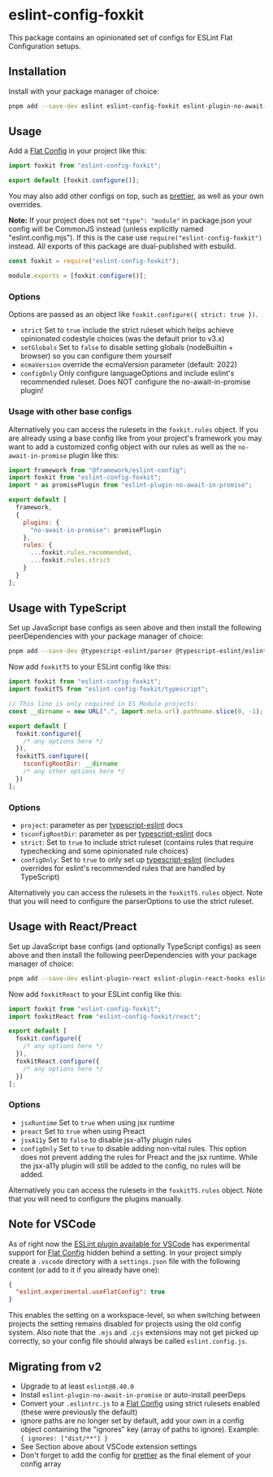 # eslint-config-foxkit

This package contains an opinionated set of configs for ESLint Flat Configuration setups.

## Installation

Install with your package manager of choice:

```bash
pnpm add --save-dev eslint eslint-config-foxkit eslint-plugin-no-await-in-promise
```

## Usage

Add a [Flat Config] in your project like this:

```js
import foxkit from "eslint-config-foxkit";

export default [foxkit.configure()];
```

You may also add other configs on top, such as [prettier], as well as your own overrides.

**Note:** If your project does not set `"type": "module"` in package.json your config will be CommonJS instead (unless explicitly named "eslint.config.mjs"). If this is the case use `require("eslint-config-foxkit")` instead. All exports of this package are dual-published with esbuild.

```js
const foxkit = require("eslint-config-foxkit");

module.exports = [foxkit.configure()];
```

### Options

Options are passed as an object like `foxkit.configure({ strict: true })`.

- `strict` Set to `true` include the strict ruleset which helps achieve opinionated codestyle choices (was the default prior to v3.x)
- `setGlobals` Set to `false` to disable setting globals (nodeBuiltin + browser) so you can configure them yourself
- `ecmaVersion` override the ecmaVersion parameter (default: 2022)
- `configOnly` Only configure languageOptions and include eslint's recommended ruleset. Does NOT configure the no-await-in-promise plugin!

### Usage with other base configs

Alternatively you can access the rulesets in the `foxkit.rules` object. If you are already using a base config like from your project's framework you may want to add a customized config object with our rules as well as the `no-await-in-promise` plugin like this:

```js
import framework from "@framework/eslint-config";
import foxkit from "eslint-config-foxkit";
import * as promisePlugin from "eslint-plugin-no-await-in-promise";

export default [
  framework,
  {
    plugins: {
      "no-await-in-promise": promisePlugin
    },
    rules: {
      ...foxkit.rules.recommended,
      ...foxkit.rules.strict
    }
  }
];
```

## Usage with TypeScript

Set up JavaScript base configs as seen above and then install the following peerDependencies with your package manager of choice:

```bash
pnpm add --save-dev @typescript-eslint/parser @typescript-eslint/eslint-plugin
```

Now add `foxkitTS` to your ESLint config like this:

```js
import foxkit from "eslint-config-foxkit";
import foxkitTS from "eslint-config-foxkit/typescript";

// This line is only required in ES Module projects:
const __dirname = new URL(".", import.meta.url).pathname.slice(0, -1);

export default [
  foxkit.configure({
    /* any options here */
  }),
  foxkitTS.configure({
    tsconfigRootDir: __dirname
    /* any other options here */
  })
];
```

### Options

- `project`: parameter as per [typescript-eslint] docs
- `tsconfigRootDir`: parameter as per [typescript-eslint] docs
- `strict`: Set to `true` to include strict ruleset (contains rules that require typechecking and some opinionated rule choices)
- `configOnly`: Set to `true` to only set up [typescript-eslint] (includes overrides for eslint's recommended rules that are handled by TypeScript)

Alternatively you can access the rulesets in the `foxkitTS.rules` object. Note that you will need to configure the parserOptions to use the strict ruleset.

## Usage with React/Preact

Set up JavaScript base configs (and optionally TypeScript configs) as seen above and then install the following peerDependencies with your package manager of choice:

```bash
pnpm add --save-dev eslint-plugin-react eslint-plugin-react-hooks eslint-plugin-jsx-a11y
```

Now add `foxkitReact` to your ESLint config like this:

```js
import foxkit from "eslint-config-foxkit";
import foxkitReact from "eslint-config-foxkit/react";

export default [
  foxkit.configure({
    /* any options here */
  }),
  foxkitReact.configure({
    /* any options here */
  })
];
```

### Options

- `jsxRuntime` Set to `true` when using jsx runtime
- `preact` Set to `true` when using Preact
- `jsxA11y` Set to `false` to disable jsx-a11y plugin rules
- `configOnly` Set to `true` to disable adding non-vital rules. This option does not prevent adding the rules for Preact and the jsx runtime. While the jsx-a11y plugin will still be added to the config, no rules will be added.

Alternatively you can access the rulesets in the `foxkitTS.rules` object. Note that you will need to configure the plugins manually.

## Note for VSCode

As of right now the [ESLint plugin available for VSCode](https://marketplace.visualstudio.com/items?itemName=dbaeumer.vscode-eslint) has experimental support for [Flat Config] hidden behind a setting. In your project simply create a `.vscode` directory with a `settings.json` file with the following content (or add to it if you already have one):

```json
{
  "eslint.experimental.useFlatConfig": true
}
```

This enables the setting on a workspace-level, so when switching between projects the setting remains disabled for projects using the old config system. Also note that the `.mjs` and `.cjs` extensions may not get picked up correctly, so your config file should always be called `eslint.config.js`.

## Migrating from v2

- Upgrade to at least `eslint@8.40.0`
- Install `eslint-plugin-no-await-in-promise` or auto-install peerDeps
- Convert your `.eslintrc.js` to a [Flat Config] using strict rulesets enabled (these were previously the default)
- ignore paths are no longer set by default, add your own in a config object containing the "ignores" key (array of paths to ignore). Example: `{ ignores: ["dist/**"] }`
- See Section above about VSCode extension settings
- Don't forget to add the config for [prettier] as the final element of your config array

[Flat Config]: (https://eslint.org/docs/latest/use/configure/configuration-files-new)
[typescript-eslint]: (https://typescript-eslint.io/)
[prettier]: (https://www.npmjs.com/package/eslint-config-prettier)
